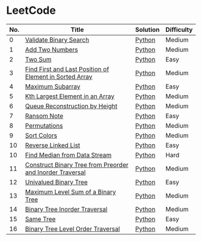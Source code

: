 LeetCode
========

|No.|Title|Solution|Difficulty|
|---|-----|--------|----------|
|0|[Validate Binary Search](https://leetcode.com/problems/validate-binary-search-tree/)|[Python](./python/ValidateBinarySearchTree.py)|Medium|
|1|[Add Two Numbers](https://leetcode.com/problems/add-two-numbers/)|[Python](./python/AddTwoNumbersAsLinkedList.py)|Medium|
|2|[Two Sum](https://leetcode.com/problems/two-sum/)|[Python](./python/TwoSum.py)|Easy|
|3|[Find First and Last Position of Element in Sorted Array](https://leetcode.com/problems/find-first-and-last-position-of-element-in-sorted-array/)|[Python](./python/FindFirstLastPositionElementSortedArray.py)|Medium|
|4|[Maximum Subarray](https://leetcode.com/problems/maximum-subarray/)|[Python](./python/MaximumSubarray.py)|Easy|
|5|[Kth Largest Element in an Array](https://leetcode.com/problems/kth-largest-element-in-an-array/)|[Python](./python/KthLargestElementArray.py)|Medium|
|6|[Queue Reconstruction by Height](https://leetcode.com/problems/queue-reconstruction-by-height/)|[Python](./python/QueueReconstructionHeight.py)|Medium|
|7|[Ransom Note](https://leetcode.com/problems/ransom-note/)|[Python](./python/RansomNote.py)|Easy|
|8|[Permutations](https://leetcode.com/problems/permutations/)|[Python](./python/Permutations.py)|Medium|
|9|[Sort Colors](https://leetcode.com/problems/sort-colors/)|[Python](./python/SortColors.py)|Medium|
|10|[Reverse Linked List](https://leetcode.com/problems/reverse-linked-list/)|[Python](./python/ReverseLinkedList.py)|Easy|
|10|[Find Median from Data Stream](https://leetcode.com/problems/find-median-from-data-stream/)|[Python](./python/FindMedianDataStream.py)|Hard|
|11|[Construct Binary Tree from Preorder and Inorder Traversal](https://leetcode.com/problems/construct-binary-tree-from-preorder-and-inorder-traversal/)|[Python](./python/ConstructBinaryTreePreorderInorderTraversal.py)|Medium|
|12|[Univalued Binary Tree](https://leetcode.com/problems/univalued-binary-tree/)|[Python](./python/UnivaluedBinaryTree.py)|Easy|
|13|[Maximum Level Sum of a Binary Tree](https://leetcode.com/problems/maximum-level-sum-of-a-binary-tree/)|[Python](./python/MaximumLevelSumBinaryTree.py)|Medium|
|14|[Binary Tree Inorder Traversal](https://leetcode.com/problems/binary-tree-inorder-traversal/)|[Python](./python/BinaryTreeInorderTraversal.py)|Medium|
|15|[Same Tree](https://leetcode.com/problems/same-tree/)|[Python](./python/SameTree.py)|Easy|
|16|[Binary Tree Level Order Traversal](https://leetcode.com/problems/binary-tree-level-order-traversal/)|[Python](./python/BinaryTreeLevelOrderTraversal.py)|Medium|

